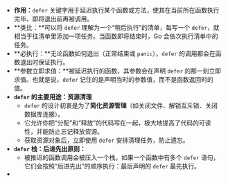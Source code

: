 - **作用：**`defer` 关键字用于延迟执行某个函数或方法，使其在当前所在函数执行完毕、即将退出前再被调用。
- **类比：**可以将 `defer` 理解为一个“稍后执行”的清单，每写一个 `defer`，就相当于往清单里添加一项任务。当函数即将结束时，Go 会依次执行清单中的任务。
- **必执行：**无论函数如何退出（正常结束或 `panic`），`defer` 的调用都会在函数退出时保证执行。
- **参数立即求值：**被延迟执行的函数，其参数会在声明 `defer` 的那一刻立即求值。也就是说，`defer` 记住的是声明当时的参数值，而不是函数返回时的值。
- **`defer` 的主要用途：资源清理**
	- `defer` 的设计初衷是为了**简化资源管理**（如关闭文件、解锁互斥锁、关闭数据库连接）。
	- 它允许你把“分配”和“释放”的代码写在一起，极大地提高了代码的可读性，并能防止忘记释放资源。
	- 获取资源对象后，立即使用 `defer` 安排清理任务，防止遗忘。
- **`defer` 栈：后进先出原则：**
	- 被推迟的函数调用会被压入一个栈，如果一个函数中有多个 `defer` 语句，它们会按照“后进先出”的顺序执行：最后声明的 `defer` 最先执行。
-